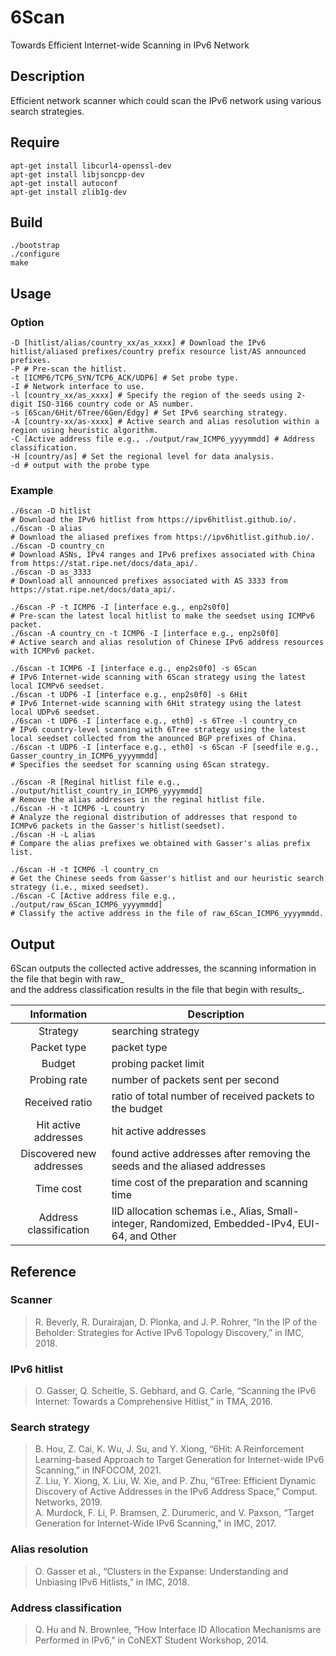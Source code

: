 # 6Scan

Towards Efficient Internet-wide Scanning in IPv6 Network

## Description

Efficient network scanner which could scan the IPv6 network using various search strategies.

## Require

```shell
apt-get install libcurl4-openssl-dev
apt-get install libjsoncpp-dev
apt-get install autoconf
apt-get install zlib1g-dev
```

## Build

```shell
./bootstrap
./configure
make
```

## Usage

### Option

```shell
-D [hitlist/alias/country_xx/as_xxxx] # Download the IPv6 hitlist/aliased prefixes/country prefix resource list/AS announced prefixes.
-P # Pre-scan the hitlist.
-t [ICMP6/TCP6_SYN/TCP6_ACK/UDP6] # Set probe type.
-I # Network interface to use.
-l [country_xx/as_xxxx] # Specify the region of the seeds using 2-digit ISO-3166 country code or AS number.
-s [6Scan/6Hit/6Tree/6Gen/Edgy] # Set IPv6 searching strategy.
-A [country-xx/as-xxxx] # Active search and alias resolution within a region using heuristic algorithm.
-C [Active address file e.g., ./output/raw_ICMP6_yyyymmdd] # Address classification.
-H [country/as] # Set the regional level for data analysis.
-d # output with the probe type
```

### Example

```shell
./6scan -D hitlist
# Download the IPv6 hitlist from https://ipv6hitlist.github.io/.
./6scan -D alias
# Download the aliased prefixes from https://ipv6hitlist.github.io/.
./6scan -D country_cn
# Download ASNs, IPv4 ranges and IPv6 prefixes associated with China from https://stat.ripe.net/docs/data_api/.
./6scan -D as_3333
# Download all announced prefixes associated with AS 3333 from https://stat.ripe.net/docs/data_api/.

./6scan -P -t ICMP6 -I [interface e.g., enp2s0f0]
# Pre-scan the latest local hitlist to make the seedset using ICMPv6 packet.
./6scan -A country_cn -t ICMP6 -I [interface e.g., enp2s0f0]
# Active search and alias resolution of Chinese IPv6 address resources with ICMPv6 packet.

./6scan -t ICMP6 -I [interface e.g., enp2s0f0] -s 6Scan
# IPv6 Internet-wide scanning with 6Scan strategy using the latest local ICMPv6 seedset.
./6scan -t UDP6 -I [interface e.g., enp2s0f0] -s 6Hit
# IPv6 Internet-wide scanning with 6Hit strategy using the latest local UDPv6 seedset.
./6scan -t UDP6 -I [interface e.g., eth0] -s 6Tree -l country_cn
# IPv6 country-level scanning with 6Tree strategy using the latest local seedset collected from the anounced BGP prefixes of China.
./6scan -t UDP6 -I [interface e.g., eth0] -s 6Scan -F [seedfile e.g., Gasser_country_in_ICMP6_yyyymmdd]
# Specifies the seedset for scanning using 6Scan strategy.

./6scan -R [Reginal hitlist file e.g., ./output/hitlist_country_in_ICMP6_yyyymmdd]
# Remove the alias addresses in the reginal hitlist file.
./6scan -H -t ICMP6 -L country
# Analyze the regional distribution of addresses that respond to ICMPv6 packets in the Gasser's hitlist(seedset).
./6scan -H -L alias
# Compare the alias prefixes we obtained with Gasser's alias prefix list.

./6scan -H -t ICMP6 -l country_cn
# Get the Chinese seeds from Gasser's hitlist and our heuristic search strategy (i.e., mixed seedset).
./6scan -C [Active address file e.g., ./output/raw_6Scan_ICMP6_yyyymmdd] 
# Classify the active address in the file of raw_6Scan_ICMP6_yyyymmdd.
```

## Output

6Scan outputs the collected active addresses, the scanning information in the file that begin with raw_\
and the address classification results in the file that begin with results_.

|Information|Description|
|:---:|---|
|Strategy|searching strategy|
|Packet type|packet type|
|Budget|probing packet limit|
|Probing rate|number of packets sent per second|
|Received ratio|ratio of total number of received packets to the budget|
|Hit active addresses|hit active addresses|
|Discovered new addresses|found active addresses after removing the seeds and the aliased addresses|
|Time cost|time cost of the preparation and scanning time|
|Address classification|IID allocation schemas i.e., Alias, Small-integer, Randomized, Embedded-IPv4, EUI-64, and Other|

## Reference

### Scanner

>R. Beverly, R. Durairajan, D. Plonka, and J. P. Rohrer, “In the IP of the Beholder: Strategies for Active IPv6 Topology Discovery,” in IMC, 2018.

### IPv6 hitlist

>O. Gasser, Q. Scheitle, S. Gebhard, and G. Carle, “Scanning the IPv6 Internet: Towards a Comprehensive Hitlist,” in TMA, 2016.

### Search strategy

>B. Hou, Z. Cai, K. Wu, J. Su, and Y. Xiong, “6Hit: A Reinforcement Learning-based Approach to Target Generation for Internet-wide IPv6 Scanning,” in INFOCOM, 2021. \
>Z. Liu, Y. Xiong, X. Liu, W. Xie, and P. Zhu, “6Tree: Efficient Dynamic Discovery of Active Addresses in the IPv6 Address Space,” Comput. Networks, 2019. \
>A. Murdock, F. Li, P. Bramsen, Z. Durumeric, and V. Paxson, “Target Generation for Internet-Wide IPv6 Scanning,” in IMC, 2017.

### Alias resolution

>O. Gasser et al., “Clusters in the Expanse: Understanding and Unbiasing IPv6 Hitlists,” in IMC, 2018.

### Address classification

>Q. Hu and N. Brownlee, “How Interface ID Allocation Mechanisms are Performed in IPv6,” in CoNEXT Student Workshop, 2014.
